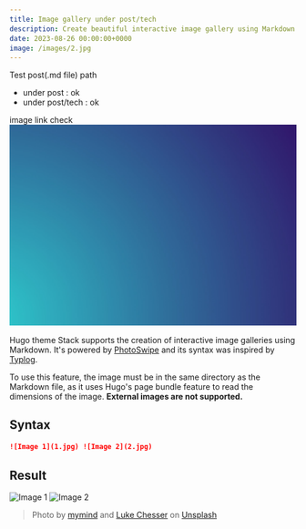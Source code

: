 ```yaml
---
title: Image gallery under post/tech
description: Create beautiful interactive image gallery using Markdown
date: 2023-08-26 00:00:00+0000
image: /images/2.jpg
---
```


Test post(.md file) path

- under post : ok
- under post/tech : ok

image link check
![Image_absolute](/images/1.jpg)

Hugo theme Stack supports the creation of interactive image galleries using Markdown. It's powered by [PhotoSwipe](https://photoswipe.com/) and its syntax was inspired by [Typlog](https://typlog.com/).

To use this feature, the image must be in the same directory as the Markdown file, as it uses Hugo's page bundle feature to read the dimensions of the image. **External images are not supported.**

## Syntax

```markdown
![Image 1](1.jpg) ![Image 2](2.jpg)
```

## Result

![Image 1](1.jpg) ![Image 2](2.jpg)

> Photo by [mymind](https://unsplash.com/@mymind) and [Luke Chesser](https://unsplash.com/@lukechesser) on [Unsplash](https://unsplash.com/)